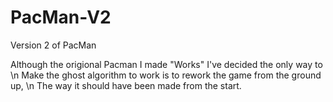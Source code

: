 # PacMan-V2
Version 2 of PacMan

Although the origional Pacman I made "Works" I've decided the only way to \n
Make the ghost algorithm to work is to rework the game from the ground up, \n
The way it should have been made from the start.

